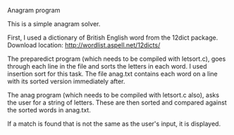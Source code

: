 Anagram program

This is a simple anagram solver.

First, I used a dictionary of British English word from the 12dict package.
Download location: http://wordlist.aspell.net/12dicts/

The preparedict program (which needs to be compiled with letsort.c), goes through each line in the file and sorts the letters in each word.
I used insertion sort for this task.
The file anag.txt contains each word on a line with its sorted version immediately after.

The anag program (which needs to be compiled with letsort.c also), asks the user for a string of letters. These are then sorted and compared against the sorted words in anag.txt.

If a match is found that is not the same as the user's input, it is displayed.

